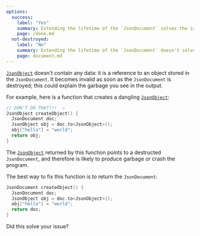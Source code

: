 ```yaml
---
options:
  success:
    label: "Yes"
    summary: Extending the lifetime of the `JsonDocument` solves the issue
    page: /done.md
  not-destroyed:
    label: "No"
    summary: Extending the lifetime of the `JsonDocument` doesn't solve the issue
    page: document.md
---
```


[`JsonObject`](/v7/api/jsonobject/) doesn't contain any data: it is a reference to an object stored in the `JsonDocument`. It becomes invalid as soon as the `JsonDocument` is destroyed; this could explain the garbage you see in the output.

For example, here is a function that creates a dangling [`JsonObject`](/v7/api/jsonobject/):

```c++
// DON'T DO THAT!!!  💀
JsonObject createObject() {
  JsonDocument doc;
  JsonObject obj = doc.to<JsonObject>();
  obj["hello"] = "world";
  return obj;
}
```

The [`JsonObject`](/v7/api/jsonobject/) returned by this function points to a destructed `JsonDocument`, and therefore is likely to produce garbage or crash the program.

The best way to fix this function is to return the `JsonDocument`:

```c++
JsonDocument createObject() {
  JsonDocument doc;
  JsonObject obj = doc.to<JsonObject>();
  obj["hello"] = "world";
  return doc;
}
```

Did this solve your issue?
